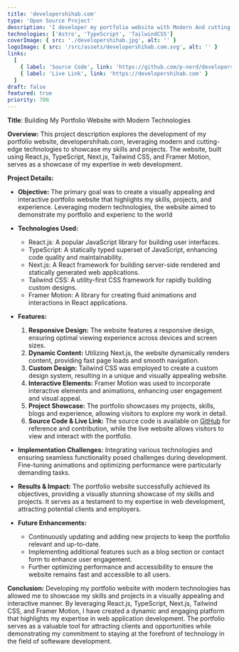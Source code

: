 ```yaml
---
title: 'developershihab.com'
type: 'Open Source Project'
description: 'I developer my portfolio website with Modern And cutting edges technologies'
technologies: ['Astro', 'TypeScript', 'TailwindCSS']
coverImage: { src: './developershihab.jpg', alt: '' }
logoImage: { src: '/src/assets/developershihab.com.svg', alt: '' }
links:
  [
    { label: 'Source Code', link: 'https://github.com/p-nerd/developershihab.com' },
    { label: 'Live Link', link: 'https://developershihab.com' }
  ]
draft: false
featured: true
priority: 700
---
```


**Title**: Building My Portfolio Website with Modern Technologies

**Overview:**
This project description explores the development of my portfolio website, developershihab.com, leveraging modern and cutting-edge technologies to showcase my skills and projects. The website, built using React.js, TypeScript, Next.js, Tailwind CSS, and Framer Motion, serves as a showcase of my expertise in web development.

**Project Details:**

- **Objective:**
  The primary goal was to create a visually appealing and interactive portfolio website that highlights my skills, projects, and experience. Leveraging modern technologies, the website aimed to demonstrate my portfolio and experienc to the world

- **Technologies Used:**

  - React.js: A popular JavaScript library for building user interfaces.
  - TypeScript: A statically typed superset of JavaScript, enhancing code quality and maintainability.
  - Next.js: A React framework for building server-side rendered and statically generated web applications.
  - Tailwind CSS: A utility-first CSS framework for rapidly building custom designs.
  - Framer Motion: A library for creating fluid animations and interactions in React applications.

- **Features:**

  1. **Responsive Design:** The website features a responsive design, ensuring optimal viewing experience across devices and screen sizes.
  2. **Dynamic Content:** Utilizing Next.js, the website dynamically renders content, providing fast page loads and smooth navigation.
  3. **Custom Design:** Tailwind CSS was employed to create a custom design system, resulting in a unique and visually appealing website.
  4. **Interactive Elements:** Framer Motion was used to incorporate interactive elements and animations, enhancing user engagement and visual appeal.
  5. **Project Showcase:** The portfolio showcases my projects, skills, blogs and experience, allowing visitors to explore my work in detail.
  6. **Source Code & Live Link:** The source code is available on [GitHub](https://github.com/p-nerd/developershihab.com) for reference and contribution, while the live website allows visitors to view and interact with the portfolio.

- **Implementation Challenges:**
  Integrating various technologies and ensuring seamless functionality posed challenges during development. Fine-tuning animations and optimizing performance were particularly demanding tasks.

- **Results & Impact:**
  The portfolio website successfully achieved its objectives, providing a visually stunning showcase of my skills and projects. It serves as a testament to my expertise in web development, attracting potential clients and employers.

- **Future Enhancements:**
  - Continuously updating and adding new projects to keep the portfolio relevant and up-to-date.
  - Implementing additional features such as a blog section or contact form to enhance user engagement.
  - Further optimizing performance and accessibility to ensure the website remains fast and accessible to all users.

**Conclusion:**
Developing my portfolio website with modern technologies has allowed me to showcase my skills and projects in a visually appealing and interactive manner. By leveraging React.js, TypeScript, Next.js, Tailwind CSS, and Framer Motion, I have created a dynamic and engaging platform that highlights my expertise in web application development. The portfolio serves as a valuable tool for attracting clients and opportunities while demonstrating my commitment to staying at the forefront of technology in the field of softeware development.
